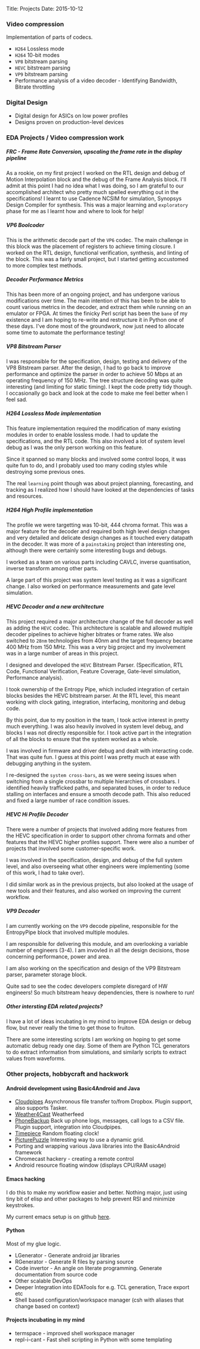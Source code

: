 Title: Projects
Date: 2015-10-12


### Video compression
Implementation of parts of codecs.

* `H264` Lossless mode
* `H264` 10-bit modes
* `VP8` bitstream parsing
* `HEVC` bitstream parsing
* `VP9` bitstream parsing
* Performance analysis of a video decoder - Identifying Bandwidth, Bitrate throttling

### Digital Design
* Digital design for ASICs on low power profiles
* Designs proven on production-level devices

### EDA Projects / Video compression work

##### FRC - Frame Rate Conversion, upscaling the frame rate in the display pipeline
As a rookie, on my first project I worked on the RTL design and debug of Motion Interpolation block and the debug of the Frame Analysis block.
I'll admit at this point I had no idea what I was doing, so I am grateful to our accomplished architect who pretty much spelled everything out in the specifications!
I learnt to use Cadence NCSIM for simulation, Synopsys Design Compiler for synthesis.
This was a major learning and `exploratory` phase for me as I learnt how and where to look for help!

##### VP6 Boolcoder
This is the arithmetic decode part of the `VP6` codec. The main challenge in this block was the placement of registers to achieve timing closure.
I worked on the RTL design, functional verification, synthesis, and linting of the block.
This was a fairly small project, but I started getting accustomed to more complex test methods.

##### Decoder Performance Metrics
This has been more of an ongoing project, and has undergone various modifications over time. The main intention of this has been to be able to count various metrics in the decoder, and extract them while running on an emulator or FPGA.
At times the finicky Perl script has been the `bane` of my existence and I am hoping to re-write and restructure it in Python one of these days. I've done most of the groundwork, now just need to allocate some time to automate the performance testing!

##### VP8 Bitstream Parser
I was responsible for the specification, design, testing and delivery of the VP8 Bitstream parser. After the design, I had to go back to improve performance and optimize the parser in order to achieve 50 Mbps at an operating frequency of 150 MHz.
The tree structure decoding was quite interesting (and limiting for static timing). I kept the code pretty tidy though. I occasionally go back and look at the code to make me feel better when I feel sad.

##### H264 Lossless Mode implementation
This feature implementation required the modification of many existing modules in order to enable lossless mode. I had to update the specifications, and the RTL code. This also involved a lot of system level debug as I was the only person working on this feature.

Since it spanned so many blocks and involved some control loops, it was quite fun to do, and I probably used too many coding styles while destroying some previous ones.

The real `learning` point though was about project planning, forecasting, and tracking as I realized how I should have looked at the dependencies of tasks and resources.

##### H264 High Profile implementation
The profile we were targetting was 10-bit, 444 chroma format.
This was a major feature for the decoder and required both high level design changes and very detailed and delicate design changes as it touched every datapath in the decoder.
It was more of a `painstaking` project than interesting one, although there were certainly some interesting bugs and debugs.

I worked as a team on various parts including CAVLC, inverse quantisation, inverse transform among other parts.

A large part of this project was system level testing as it was a significant change. I also worked on performance measurements and gate level simulation.

##### HEVC Decoder and a new architecture
This project required a major architecture change of the full decoder as well as adding the `HEVC` codec. This architecture is scalable and allowed multiple decoder pipelines to achieve higher bitrates or frame rates.
We also switched to `28nm` technologies from 40nm and the target frequency became 400 MHz from 150 MHz. This was a very big project and my involvement was in a large number of areas in this project.

I designed and developed the `HEVC` Bitstream Parser. (Specification, RTL Code, Functional Verification, Feature Coverage, Gate-level simulation, Performance analysis).

I took ownership of the Entropy Pipe, which included integration of certain blocks besides the HEVC bitstream parser. At the RTL level, this meant working with clock gating, integration, interfacing, monitoring and debug code.

By this point, due to my position in the team, I took active interest in pretty much everything.
I was also heavily involved in system level debug, and blocks I was not directly responsible for. I took active part in the integration of all the blocks to ensure that the system worked as a whole.

I was involved in firmware and driver debug and dealt with interacting code. That was quite fun. I guess at this point I was pretty much at ease with debugging anything in the system.

I re-designed the `system cross-bars`, as we were seeing issues when switching from a single crossbar to multiple hierarchies of crossbars. I identified heavily trafficked paths, and separated buses, in order to reduce stalling on interfaces and ensure a smooth decode path. This also reduced and fixed a large number of race condition issues.

##### HEVC Hi Profile Decoder
There were a number of projects that involved adding more features from the HEVC specification in order to support other chroma formats and other features that the HEVC higher profiles support.
There were also a number of projects that involved some customer-specific work.

I was involved in the specification, design, and debug of the full system level, and also overseeing what other engineers were implementing (some of this work, I had to take over).

I did similar work as in the previous projects, but also looked at the usage of new tools and their features, and also worked on improving the current workflow.

##### VP9 Decoder
I am currently working on the `VP9` decode pipeline, responsible for the EntropyPipe block that involved multiple modules.

I am responsible for delivering this module, and am overlooking a variable number of engineers (3-4).
I am invovled in all the design decisions, those concerning performance, power and area.

I am also working on the specification and design of the VP9 Bitstream parser, parameter storage block.

Quite sad to see the codec developers complete disregard of HW engineers! So much bitstream heavy dependencies, there is nowhere to run!

##### Other intersting EDA related projects?
I have a lot of ideas incubating in my mind to improve EDA design or debug flow, but never really the time to get those to fruiton.

There are some interesting scripts I am working on hoping to get some automatic debug ready one day. Some of them are Python TCL generators to do extract information from simulations, and similarly scripts to extract values from waveforms.


### Other projects, hobbycraft and hackwork
#### Android development using Basic4Android and Java
* [Cloudpipes](https://cloudpipes.wordpress.com/) Asynchronous file transfer to/from Dropbox. Plugin support, also supports Tasker.
* [Weather4Cast](https://play.google.com/store/apps/details?id=com.maximussoft.simpleweather) Weatherfeed
* [PhoneBackup](https://play.google.com/store/apps/details?id=com.maximussoft.backup) Back up phone logs, messages, call logs to a CSV file. Plugin support, integration into Cloudpipes.
* [Timepiece](https://play.google.com/store/apps/details?id=com.maximussoft.timepiece&hl=en) Random floating clock!
* [PicturePuzzle](https://play.google.com/store/apps/details?id=com.maximussoft.picpuzzle) Interesting way to use a dynamic grid.
* Porting and wrapping various Java libraries into the Basic4Android framework
* Chromecast hackery - creating a remote control
* Android resource floating window (displays CPU/RAM usage)

#### Emacs hacking
I do this to make my workflow easier and better. Nothing major, just using tiny bit of elisp and other packages to help prevent RSI and minimize keystrokes.

My current emacs setup is on github [here](https://github.com/habeebq/dot-emacs).

#### Python
Most of my glue logic.

* LGenerator - Generate android jar libraries
* RGenerator - Generate R files by parsing source
* Code invertor - An angle on literate programming. Generate documentation from source code
* Other scalable DevOps
* Deeper Integration into EDATools for e.g. TCL generation, Trace export etc
* Shell based configuration/workspace manager (csh with aliases that change based on context)

#### Projects incubating in my mind
* termspace - improved shell workspace manager
* repl-i-cant - Fast shell scripting in Python with some templating
